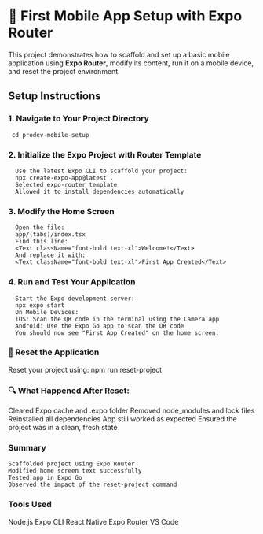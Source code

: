 # 📱 First Mobile App Setup with Expo Router
 This project demonstrates how to scaffold and set up a basic mobile application using **Expo Router**, modify its content, run it on a mobile device, and reset the project environment.
## Setup Instructions
   ### 1. Navigate to Your Project Directory 
     cd prodev-mobile-setup 
   ### 2. Initialize the Expo Project with Router Template
      Use the latest Expo CLI to scaffold your project:
      npx create-expo-app@latest . 
      Selected expo-router template
      Allowed it to install dependencies automatically
   ### 3. Modify the Home Screen
      Open the file:
      app/(tabs)/index.tsx 
      Find this line:
      <Text className="font-bold text-xl">Welcome!</Text> 
      And replace it with:
      <Text className="font-bold text-xl">First App Created</Text> 
   ### 4. Run and Test Your Application
      Start the Expo development server:
      npx expo start 
      On Mobile Devices:
      iOS: Scan the QR code in the terminal using the Camera app
      Android: Use the Expo Go app to scan the QR code
      You should now see "First App Created" on the home screen.

### 🔄 Reset the Application
   Reset your project using:
   npm run reset-project 

### 🔍 What Happened After Reset:
   Cleared Expo cache and .expo folder
   Removed node_modules and lock files
   Reinstalled all dependencies
   App still worked as expected
   Ensured the project was in a clean, fresh state
### Summary
    Scaffolded project using Expo Router
    Modified home screen text successfully
    Tested app in Expo Go
    Observed the impact of the reset-project command
### Tools Used
   Node.js
   Expo CLI
   React Native
   Expo Router
   VS Code

